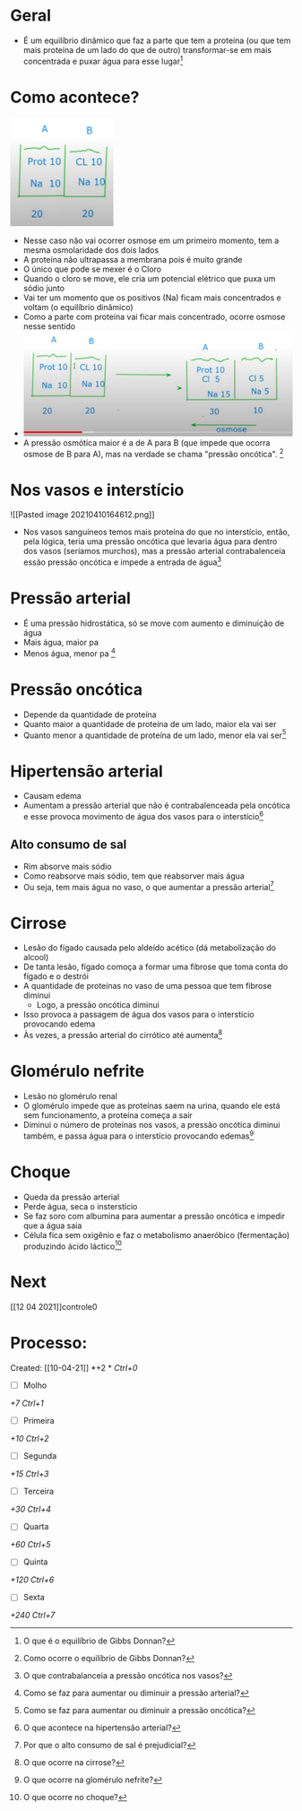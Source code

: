 # Geral
+ É um equilíbrio dinâmico que faz a parte que tem a proteína (ou que tem mais proteína de um lado do que de outro) transformar-se em mais concentrada e puxar água para esse lugar[^188860]

[^188860]: O que é o equilíbrio de Gibbs Donnan?


# Como acontece?
![Pasted image 20210410161830.png](Pasted%20image%2020210410161830.png)
+ Nesse caso não vai ocorrer osmose em um primeiro momento, tem a mesma osmolaridade dos dois lados
+ A proteína não ultrapassa a membrana pois é muito grande
+ O único que pode se mexer é o Cloro
+ Quando o cloro se move, ele cria um potencial elétrico que puxa um sódio junto
+ Vai ter um momento que os positivos (Na) ficam mais concentrados e voltam (o equilíbrio dinâmico)
+ Como a parte com proteína vai ficar mais concentrado, ocorre osmose nesse sentido
+ ![Pasted image 20210410162717.png](Pasted%20image%2020210410162717.png)
+ A pressão osmótica maior é a de A para B (que impede que ocorra osmose de B para A), mas na verdade se chama "pressão oncótica". [^930523]

[^930523]: Como ocorre o equilíbrio de Gibbs Donnan?


# Nos vasos e interstício
![[Pasted image 20210410164612.png]]
+ Nos vasos sanguíneos temos mais proteína do que no interstício, então, pela lógica, teria uma pressão oncótica que levaria água para dentro dos vasos (seríamos murchos), mas a pressão arterial contrabalenceia essão pressão oncótica e impede a entrada de água[^555207]

[^555207]: O que contrabalanceia a pressão oncótica nos vasos?


# Pressão arterial
+ É uma pressão hidrostática, só se move com aumento e diminuição de água
+ Mais água, maior pa
+ Menos água, menor pa [^469426]

[^469426]: Como se faz para aumentar ou diminuir a pressão arterial?


# Pressão oncótica
+ Depende da quantidade de proteína
+ Quanto maior a quantidade de proteína de um lado, maior ela vai ser
+ Quanto menor a quantidade de proteína de um lado, menor ela vai ser[^396604]

[^396604]: Como se faz para aumentar ou diminuir a pressão oncótica?

# Hipertensão arterial
+ Causam edema
+ Aumentam a pressão arterial que não é contrabalenceada pela oncótica e esse provoca movimento de água dos vasos para o interstício[^262341]

[^262341]: O que acontece na hipertensão arterial?


## Alto consumo de sal
+ Rim absorve mais sódio
+ Como reabsorve mais sódio, tem que reabsorver mais água
+ Ou seja, tem mais água no vaso, o que aumentar a pressão arterial[^66176]

[^66176]: Por que o alto consumo de sal é prejudicial?


# Cirrose
+ Lesão do fígado causada pelo aldeído acético (dá metabolização do alcool)
+ De tanta lesão, fígado comoça a formar uma fibrose que toma conta do fígado e o destrói
+ A quantidade de proteínas no vaso de uma pessoa que tem fibrose diminui
	+ Logo, a pressão oncótica diminui
+ Isso provoca a passagem de água dos vasos para o interstício provocando edema
+ Às vezes, a pressão arterial do cirrótico até aumenta[^52599]

[^52599]: O que ocorre na cirrose?


# Glomérulo nefrite
+ Lesão no glomérulo renal 
+ O glomérulo impede que as proteínas saem na urina, quando ele está sem funcionamento, a proteína começa a sair
+ Diminui o número de proteínas nos vasos, a pressão oncótica diminui também, e passa água para o interstício provocando edemas[^372854]

[^372854]: O que ocorre na glomérulo nefrite?


# Choque
+ Queda da pressão arterial
+ Perde água, seca o insterstício
+ Se faz soro com albumina para aumentar a pressão oncótica e impedir que a água saia
+ Célula fica sem oxigênio e faz o metabolismo anaeróbico (fermentação) produzindo ácido láctico[^697948]

[^697948]: O que ocorre no choque?


# Next
[[12 04 2021]]controle0
# Processo:
Created: [[10-04-21]]
*+2 *  *Ctrl+0*
- [ ] Molho  

*+7*  *Ctrl+1*

- [ ] Primeira 

*+10*  *Ctrl+2*

- [ ] Segunda

*+15*  *Ctrl+3*

- [ ] Terceira 

*+30*  *Ctrl+4*

- [ ] Quarta 

*+60*  *Ctrl+5*

- [ ] Quinta 

*+120*  *Ctrl+6*

- [ ] Sexta 

*+240*  *Ctrl+7*